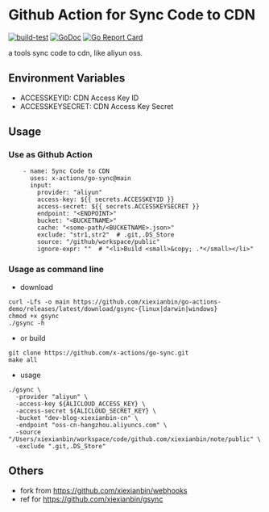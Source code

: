 # Github Action for Sync Code to CDN

[![build-test](https://github.com/xiexianbin/go-actions-demo/actions/workflows/workflow.yaml/badge.svg)](https://github.com/xiexianbin/go-actions-demo/actions/workflows/workflow.yaml)
[![GoDoc](https://godoc.org/github.com/xiexianbin/go-actions-demo?status.svg)](https://pkg.go.dev/github.com/xiexianbin/go-actions-demo)
[![Go Report Card](https://goreportcard.com/badge/github.com/xiexianbin/go-actions-demo)](https://goreportcard.com/report/github.com/xiexianbin/go-actions-demo)

a tools sync code to cdn, like aliyun oss.

## Environment Variables

- ACCESSKEYID: CDN Access Key ID
- ACCESSKEYSECRET: CDN Access Key Secret

## Usage

### Use as Github Action

```
    - name: Sync Code to CDN
      uses: x-actions/go-sync@main
      input:
        provider: "aliyun"
        access-key: ${{ secrets.ACCESSKEYID }}
        access-secret: ${{ secrets.ACCESSKEYSECRET }}
        endpoint: "<ENDPOINT>"
        bucket: "<BUCKETNAME>"
        cache: "<some-path/<BUCKETNAME>.json>"
        exclude: "str1,str2"  # .git,.DS_Store
        source: "/github/workspace/public"
        ignore-expr: ""  # "<li>Build <small>&copy; .*</small></li>"
```

### Usage as command line

- download

```
curl -Lfs -o main https://github.com/xiexianbin/go-actions-demo/releases/latest/download/gsync-{linux|darwin|windows}
chmod +x gsync
./gsync -h
```

- or build

```
git clone https://github.com/x-actions/go-sync.git
make all
```

- usage

```
./gsync \
  -provider "aliyun" \
  -access-key ${ALICLOUD_ACCESS_KEY} \
  -access-secret ${ALICLOUD_SECRET_KEY} \
  -bucket "dev-blog-xiexianbin-cn" \
  -endpoint "oss-cn-hangzhou.aliyuncs.com" \
  -source "/Users/xiexianbin/workspace/code/github.com/xiexianbin/note/public" \
  -exclude ".git,.DS_Store"
```

## Others

- fork from https://github.com/xiexianbin/webhooks
- ref for https://github.com/xiexianbin/gsync
